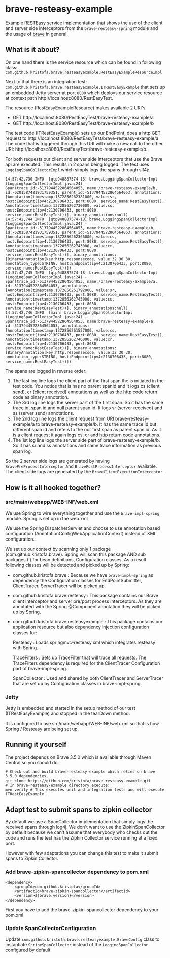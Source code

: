 # brave-resteasy-example #

Example RESTEasy service implementation that shows the use of the client and server side interceptors from the
`brave-resteasy-spring` module and the usage of [brave](https://github.com/kristofa/brave) in general.

## What is it about? ##

On one hand there is the service resource which can be found in following class: 
`com.github.kristofa.brave.resteasyexample.RestEasyExampleResourceImpl`

Next to that there is an integration test: `com.github.kristofa.brave.resteasyexample.ITRestEasyExample` that sets up
an embedded Jetty server at port `8080` which deploys our service resource at context path http://localhost:8080/RestEasyTest.

The resource (RestEasyExampleResource) makes available 2 URI's

*   GET http://localhost:8080/RestEasyTest/brave-resteasy-example/a
*   GET http://localhost:8080/RestEasyTest/brave-resteasy-example/b


The test code (ITRestEasyExample) sets up our EndPoint, does a http GET request to http://localhost:8080/RestEasyTest/brave-resteasy-example/a
The code that is triggered through
this URI will make a new call to the other URI: http://localhost:8080/RestEasyTest/brave-resteasy-example/b.  

For both requests our client and server side interceptors that use the Brave api are executed.  This results in 2 spans being logged.
The test uses `LoggingSpanCollectorImpl` which simply logs the spans through slf4j:

    14:57:42,730 INFO  [qtp948887574-13] brave.LoggingSpanCollectorImpl (LoggingSpanCollectorImpl.java:24) - Span(trace_id:-5137944522864564053, name:/brave-resteasy-example/b, id:-6201587421931759351, parent_id:-5137944522864564053, annotations:[Annotation(timestamp:1372856262381000, value:sr, host:Endpoint(ipv4:2130706433, port:8080, service_name:RestEasyTest)), Annotation(timestamp:1372856262730000, value:ss, host:Endpoint(ipv4:2130706433, port:8080, service_name:RestEasyTest))], binary_annotations:null)
    14:57:42,744 INFO  [qtp948887574-18] brave.LoggingSpanCollectorImpl (LoggingSpanCollectorImpl.java:24) - Span(trace_id:-5137944522864564053, name:brave-resteasy-example/b, id:-6201587421931759351, parent_id:-5137944522864564053, annotations:[Annotation(timestamp:1372856262366000, value:cs, host:Endpoint(ipv4:2130706433, port:8080, service_name:RestEasyTest)), Annotation(timestamp:1372856262743000, value:cr, host:Endpoint(ipv4:2130706433, port:8080, service_name:RestEasyTest))], binary_annotations:[BinaryAnnotation(key:http.responsecode, value:32 30 30, annotation_type:STRING, host:Endpoint(ipv4:2130706433, port:8080, service_name:RestEasyTest))])
    14:57:42,745 INFO  [qtp948887574-18] brave.LoggingSpanCollectorImpl (LoggingSpanCollectorImpl.java:24) - Span(trace_id:-5137944522864564053, name:/brave-resteasy-example/a, id:-5137944522864564053, annotations:[Annotation(timestamp:1372856261792000, value:sr, host:Endpoint(ipv4:2130706433, port:8080, service_name:RestEasyTest)), Annotation(timestamp:1372856262745000, value:ss, host:Endpoint(ipv4:2130706433, port:8080, service_name:RestEasyTest))], binary_annotations:null)
    14:57:42,746 INFO  [main] brave.LoggingSpanCollectorImpl (LoggingSpanCollectorImpl.java:24) - Span(trace_id:-5137944522864564053, name:brave-resteasy-example/a, id:-5137944522864564053, annotations:[Annotation(timestamp:1372856261537000, value:cs, host:Endpoint(ipv4:2130706433, port:8080, service_name:RestEasyTest)), Annotation(timestamp:1372856262746000, value:cr, host:Endpoint(ipv4:2130706433, port:8080, service_name:RestEasyTest))], binary_annotations:[BinaryAnnotation(key:http.responsecode, value:32 30 30, annotation_type:STRING, host:Endpoint(ipv4:2130706433, port:8080, service_name:RestEasyTest))])

The spans are logged in reverse order:

1.  The last log line logs the client part of the first span the is initiated in the test code. 
    You notice that is has no parent spanid and it logs cs (client send), cr (client received) annotations as well as the http code return code as binary annotation.
2.  The 3rd log line logs the server part of the first span. So it has the same trace id, span id and null parent span id. 
    It logs sr (server received) and ss (server send) annotations.
3.  The 2nd log line logs the client request from URI brave-resteasy-example/a to brave-resteasy-example/b. 
    It has the same trace id but different span id and refers to the our first span as parent span id. 
    As it is a client request it again logs cs, cr and http return code annotations.
4.  The 1st log line logs the server side part of brave-resteasy-example/b. 
    So it has sr and ss annotations and same trace information as previous span log.

So the 2 server side logs are generated by having `BravePreProcessInterceptor` and `BravePostProcessInterceptor` available.
The client side logs are generated by the `BraveClientExecutionInterceptor`.

## How is it all hooked together? ##

### src/main/webapp/WEB-INF/web.xml ###

We use Spring to wire everything together and use the `brave-impl-spring` module. Spring is set up in the web.xml

We use the Spring DispatcherServlet and choose to use annotation based configuration (AnnotationConfigWebApplicationContext) instead of
XML configuration.

We set up our context by scanning only 1 package (com.github.kristofa.brave). Spring will scan this package AND sub packages (!)
for bean definitions, Configuration classes. As a result following classes will be detected and picked up by Spring:

*   com.github.kristofa.brave : Because we have `brave-impl-spring` as dependency the Configuration classes for EndPointSubmitter, ClientTracer, ServerTracer will be picked up.
*   com.github.kristofa.brave.resteasy : This package contains our Brave client interceptor and server pre/post process interceptors. 
    As they are annotated with the Spring @Component annotation they will be picked up by Spring.
*   com.github.kristofa.brave.resteasyexample : This package contains our application resource but also dependency injection configuration 
    classes for:
  
    Resteasy : Loads springmvc-resteasy.xml which integrates resteasy with Spring.
    
    TraceFilters : Sets up TraceFilter that will trace all requests. The TraceFilters dependency is required for the ClientTracer Configuration part of brave-impl-spring.
    
    SpanCollector : Used and shared by both ClientTracer and ServerTracer that are set up by Configuration classes in brave-impl-spring.
    
### Jetty ###

Jetty is embedded and started in the setup method of our test (ITRestEasyExample) and stopped in the tearDown method.

It is configured to use src/main/webapp/WEB-INF/web.xml so that is how Spring / Resteasy are being set up.

## Running it yourself ##

The project depends on Brave 3.5.0 which is available through Maven Central so you
should do: 
    
    # Check out and build brave-resteasy-example which relies on brave 3.5.0 dependencies.
    git clone https://github.com/kristofa/brave-resteasy-example.git
    # In brave-resteasy-example directory execute:
    mvn verify # This executes unit and integration tests and will execute ITRestEasyExample.

## Adapt test to submit spans to zipkin collector ##

By default we use a SpanCollector implementation that simply logs the received spans through log4j.
We don't want to use the ZipkinSpanCollector by default because we can't assume that everybody who
checks out the code and runs the test has the Zipkin Collector service running at a fixed port.

However with few adaptations you can change this test to make it submit spans to Zipkin Collector.

### Add brave-zipkin-spancollector dependency to pom.xml ###

    <dependency>
        <groupId>com.github.kristofa</groupId>
        <artifactId>brave-zipkin-spancollector</artifactId>
        <version>${brave.version}</version>
    </dependency>

First you have to add the brave-zipkin-spancollector dependency to your pom.xml

### Update SpanCollectorConfiguration ###

Update `com.github.kristofa.brave.resteasyexample.BraveConfig` class to instantiate `ScribeSpanCollector`
 instead of the `LoggingSpanCollector` configured by default.

    
